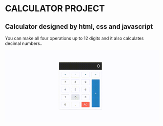 <h1>CALCULATOR PROJECT</H1>

<h2>Calculator designed by html, css and javascript </h2>

You can make all four operations up to 12 digits and it also calculates decimal numbers..

![](video.gif)
